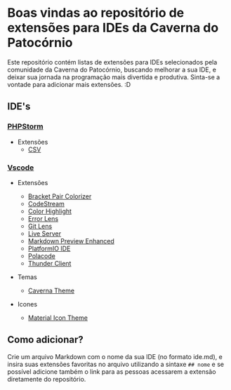 # Boas vindas ao repositório de extensões para IDEs da Caverna do Patocórnio

Este repositório contém listas de extensões para IDEs selecionados pela comunidade da Caverna do Patocórnio, buscando melhorar a sua IDE, e deixar sua jornada na programação mais divertida e produtiva.
Sinta-se a vontade para adicionar mais extensões. :D

## IDE's


### [PHPStorm](phpstorm.md)
- Extensões
  - [CSV](https://github.com/acaverna/Extensoes-Maneiras-Para-Sua-IDE/blob/master/phpstorm.md#CSV)

### [Vscode](vscode.md)
- Extensões
  - [Bracket Pair Colorizer](https://github.com/acaverna/Extensoes-Maneiras-Para-Sua-IDE/blob/master/vscode.md#bracket-pair-colorizer)
  - [CodeStream](https://github.com/acaverna/Extensoes-Maneiras-Para-Sua-IDE/blob/master/vscode.md#codestream)
  - [Color Highlight](https://github.com/acaverna/Extensoes-Maneiras-Para-Sua-IDE/blob/master/vscode.md#color-highlight)
  - [Error Lens](https://github.com/acaverna/Extensoes-Maneiras-Para-Sua-IDE/blob/master/vscode.md#error-lens)
  - [Git Lens](https://github.com/acaverna/Extensoes-Maneiras-Para-Sua-IDE/blob/master/vscode.md#git-lens)
  - [Live Server](https://github.com/acaverna/Extensoes-Maneiras-Para-Sua-IDE/blob/master/vscode.md#live-server)
  - [Markdown Preview Enhanced](https://github.com/acaverna/Extensoes-Maneiras-Para-Sua-IDE/blob/master/vscode.md#markdown-preview-enhanced)
  - [PlatformIO IDE](https://github.com/acaverna/Extensoes-Maneiras-Para-Sua-IDE/blob/master/vscode.md#platformio-ide)
  - [Polacode](https://github.com/acaverna/Extensoes-Maneiras-Para-Sua-IDE/blob/master/vscode.md#polacode)
  - [Thunder Client](https://github.com/acaverna/Extensoes-Maneiras-Para-Sua-IDE/blob/master/vscode.md#thunder-client)

- Temas
  - [Caverna Theme](https://github.com/acaverna/Extensoes-Maneiras-Para-Sua-IDE/blob/master/vscode.md#caverna-theme)

- Icones
  - [Material Icon Theme](https://github.com/acaverna/Extensoes-Maneiras-Para-Sua-IDE/blob/master/vscode.md#material-icon-theme)

## Como adicionar?

Crie um arquivo Markdown com o nome da sua IDE (no formato ide.md), e insira suas extensões favoritas no arquivo utilizando a sintaxe ```## nome``` e se possível adicione também o link para as pessoas acessarem a extensão diretamente do repositório.
